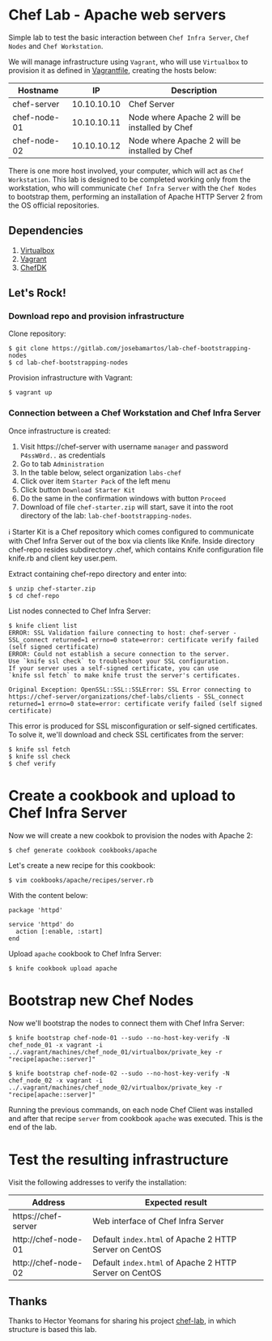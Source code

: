 # Chef Lab - Apache web servers

Simple lab to test the basic interaction between `Chef Infra Server`, `Chef Nodes` and `Chef Workstation`.

We will manage infrastructure using `Vagrant`, who will use `Virtualbox` to provision it as defined in [Vagrantfile](Vagrantfile), creating the hosts below:

| Hostname      | IP          | Description                                      |
| ------------- | ----------- | ------------------------------------------------ |
| chef-server   | 10.10.10.10 | Chef Server                                      |
| chef-node-01  | 10.10.10.11 | Node where Apache 2 will be installed by Chef    |
| chef-node-02  | 10.10.10.12 | Node where Apache 2 will be installed by Chef    |

There is one more host involved, your computer, which will act as `Chef Workstation`. This lab is designed to be completed working only from the workstation, who will communicate `Chef Infra Server` with the `Chef Nodes` to bootstrap them, performing an installation of Apache HTTP Server 2 from the OS official repositories.

## Dependencies

1. [Virtualbox](https://www.virtualbox.org)
1. [Vagrant](https://www.vagrantup.com)
2. [ChefDK](https://downloads.chef.io/chefdk)

## Let's Rock!

### Download repo and provision infrastructure

Clone repository:

```
$ git clone https://gitlab.com/josebamartos/lab-chef-bootstrapping-nodes
$ cd lab-chef-bootstrapping-nodes
```

Provision infrastructure with Vagrant:

```
$ vagrant up
```

### Connection between a Chef Workstation and Chef Infra Server

Once infrastructure is created:

1. Visit https://chef-server with username `manager` and password `P4ssW0rd..` as credentials
1. Go to tab `Administration`
1. In the table below, select organization `labs-chef`
1. Click over item `Starter Pack` of the left menu
1. Click button `Download Starter Kit`
1. Do the same in the confirmation windows with button `Proceed`
1. Download of file `chef-starter.zip` will start, save it into the root directory of the lab: `lab-chef-bootstrapping-nodes`.

:information_source: Starter Kit is a Chef repository which comes configured to communicate with Chef Infra Server out of the box via clients like Knife. Inside directory chef-repo resides subdirectory .chef, which contains Knife configuration file knife.rb and client key user.pem.

Extract containing chef-repo directory and enter into:

```
$ unzip chef-starter.zip
$ cd chef-repo
```

List nodes connected to Chef Infra Server:

```
$ knife client list
ERROR: SSL Validation failure connecting to host: chef-server - SSL_connect returned=1 errno=0 state=error: certificate verify failed (self signed certificate)
ERROR: Could not establish a secure connection to the server.
Use `knife ssl check` to troubleshoot your SSL configuration.
If your server uses a self-signed certificate, you can use
`knife ssl fetch` to make knife trust the server's certificates.

Original Exception: OpenSSL::SSL::SSLError: SSL Error connecting to https://chef-server/organizations/chef-labs/clients - SSL_connect returned=1 errno=0 state=error: certificate verify failed (self signed certificate)
```

This error is produced for SSL misconfiguration or self-signed certificates. To solve it, we'll download and check SSL certificates from the server:

```
$ knife ssl fetch
$ knife ssl check
$ chef verify
```

# Create a cookbook and upload to Chef Infra Server

Now we will create a new cookbok to provision the nodes with Apache 2:

```
$ chef generate cookbook cookbooks/apache
```

Let's create a new recipe for this cookbook:

```
$ vim cookbooks/apache/recipes/server.rb
```

With the content below:

```
package 'httpd'

service 'httpd' do
  action [:enable, :start]
end
```

Upload `apache` cookbook to Chef Infra Server:

```
$ knife cookbook upload apache
```

# Bootstrap new Chef Nodes

Now we'll bootstrap the nodes to connect them with Chef Infra Server:

```
$ knife bootstrap chef-node-01 --sudo --no-host-key-verify -N chef_node_01 -x vagrant -i ../.vagrant/machines/chef_node_01/virtualbox/private_key -r "recipe[apache::server]"
```

```
$ knife bootstrap chef-node-02 --sudo --no-host-key-verify -N chef_node_02 -x vagrant -i ../.vagrant/machines/chef_node_02/virtualbox/private_key -r "recipe[apache::server]"
```

Running the previous commands, on each node Chef Client was installed and after that recipe `server` from cookbook `apache` was executed. This is the end of the lab.

# Test the resulting infrastructure

Visit the following addresses to verify the installation:

| Address             | Expected result                                        |
| ------------------- | ------------------------------------------------------ |
| https://chef-server | Web interface of Chef Infra Server                     |
| http://chef-node-01 | Default `index.html` of Apache 2 HTTP Server on CentOS |
| http://chef-node-02 | Default `index.html` of Apache 2 HTTP Server on CentOS |

## Thanks

Thanks to Hector Yeomans for sharing his project [chef-lab](https://github.com/hyeomans/chef-lab), in which structure is based this lab.